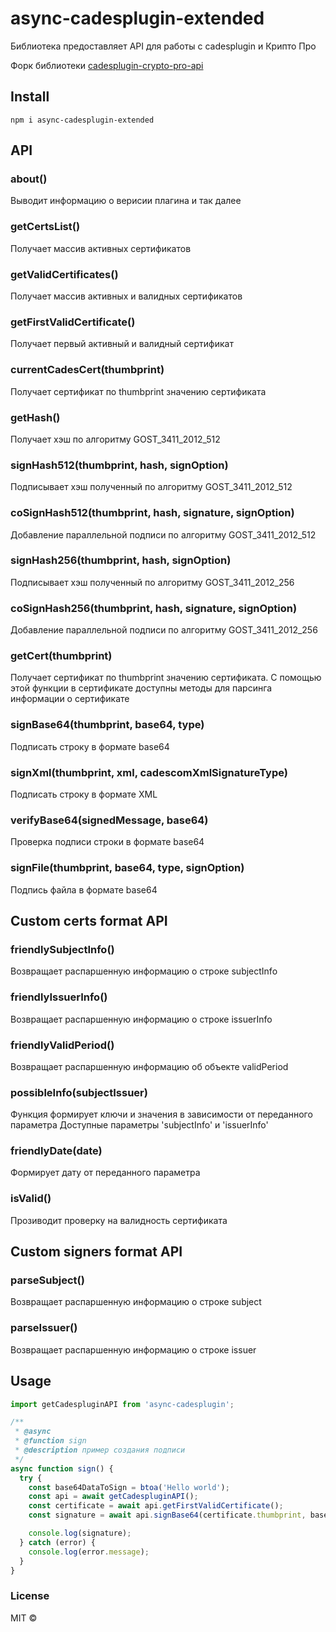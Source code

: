 # async-cadesplugin-extended

Библиотека предоставляет API для работы c cadesplugin и Крипто Про

Форк библиотеки [cadesplugin-crypto-pro-api](https://github.com/smodean/cadesplugin-crypto-pro-api)

## Install

`npm i async-cadesplugin-extended`

## API

### about()

Выводит информацию о верисии плагина и так далее

### getCertsList()

Получает массив активных сертификатов

### getValidCertificates()

Получает массив активных и валидных сертификатов

### getFirstValidCertificate()

Получает первый активный и валидный сертификат

### currentCadesCert(thumbprint)

Получает сертификат по thumbprint значению сертификата

### getHash()

Получает хэш по алгоритму GOST_3411_2012_512

### signHash512(thumbprint, hash, signOption)

Подписывает хэш полученный по алгоритму GOST_3411_2012_512

### coSignHash512(thumbprint, hash, signature, signOption)

Добавление параллельной подписи по алгоритму GOST_3411_2012_512

### signHash256(thumbprint, hash, signOption)

Подписывает хэш полученный по алгоритму GOST_3411_2012_256

### coSignHash256(thumbprint, hash, signature, signOption)

Добавление параллельной подписи по алгоритму GOST_3411_2012_256

### getCert(thumbprint)

Получает сертификат по thumbprint значению сертификата.
С помощью этой функции в сертификате доступны методы для парсинга информации о сертификате

### signBase64(thumbprint, base64, type)

Подписать строку в формате base64

### signXml(thumbprint, xml, cadescomXmlSignatureType)

Подписать строку в формате XML

### verifyBase64(signedMessage, base64)

Проверка подписи строки в формате base64

### signFile(thumbprint, base64, type, signOption)

Подпись файла в формате base64

## Custom certs format API

### friendlySubjectInfo()

Возвращает распаршенную информацию о строке subjectInfo

### friendlyIssuerInfo()

Возвращает распаршенную информацию о строке issuerInfo

### friendlyValidPeriod()

Возвращает распаршенную информацию об объекте validPeriod

### possibleInfo(subjectIssuer)

Функция формирует ключи и значения в зависимости от переданного параметра
Доступные параметры 'subjectInfo' и 'issuerInfo'

### friendlyDate(date)

Формирует дату от переданного параметра

### isValid()

Прозиводит проверку на валидность сертификата

## Custom signers format API

### parseSubject()

Возвращает распаршенную информацию о строке subject

### parseIssuer()

Возвращает распаршенную информацию о строке issuer


## Usage

```js
import getCadespluginAPI from 'async-cadesplugin';

/**
 * @async
 * @function sign
 * @description пример создания подписи
 */
async function sign() {
  try {
    const base64DataToSign = btoa('Hello world');
    const api = await getCadespluginAPI();
    const certificate = await api.getFirstValidCertificate();
    const signature = await api.signBase64(certificate.thumbprint, base64DataToSign);

    console.log(signature);
  } catch (error) {
    console.log(error.message);
  }
}
```

### License

MIT ©

